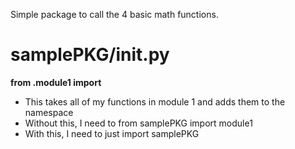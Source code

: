 Simple package to call the 4 basic math functions.

# samplePKG/__init__.py
**from .module1 import**

* This takes all of my functions in module 1 and adds them to the namespace
* Without this, I need to from samplePKG import module1
* With this, I need to just import samplePKG
